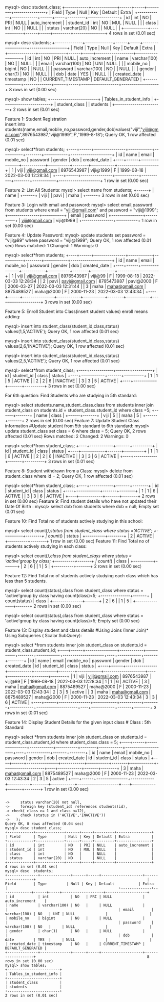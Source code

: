     
mysql> desc student_class;
+------------+-------------+------+-----+---------+----------------+
| Field      | Type        | Null | Key | Default | Extra          |
+------------+-------------+------+-----+---------+----------------+
| id         | int         | NO   | PRI | NULL    | auto_increment |
| student_id | int         | NO   | MUL | NULL    |                |
| class      | int         | NO   |     | NULL    |                |
| status     | varchar(20) | NO   |     | NULL    |                |
+------------+-------------+------+-----+---------+----------------+
4 rows in set (0.01 sec)

mysql> desc  students;
+--------------+--------------+------+-----+-------------------+-------------------+
| Field        | Type         | Null | Key | Default           | Extra             |
+--------------+--------------+------+-----+-------------------+-------------------+
| id           | int          | NO   | PRI | NULL              | auto_increment    |
| name         | varchar(100) | NO   |     | NULL              |                   |
| email        | varchar(100) | NO   | UNI | NULL              |                   |
| mobile_no    | bigint       | NO   |     | NULL              |                   |
| password     | varchar(100) | NO   |     | NULL              |                   |
| gender       | char(1)      | NO   |     | NULL              |                   |
| dob          | date         | YES  |     | NULL              |                   |
| created_date | timestamp    | NO   |     | CURRENT_TIMESTAMP | DEFAULT_GENERATED |
+--------------+--------------+------+-----+-------------------+-------------------+
8 rows in set (0.00 sec)

mysql> show tables;
+------------------------+
| Tables_in_student_info |
+------------------------+
| student_class          |
| students               |
+------------------------+
2 rows in set (0.01 sec) 

Feature 1: Student Registration   
insert into students(name,email,mobile_no,password,gender,dob)values("viji","viji@gmail.com",8976543987,"viji@1999",'F','1999-8-18');
Query OK, 1 row affected (0.01 sec)

mysql> select*from students;
+----+------+----------------+------------+-----------+--------+------------+---------------------+
| id | name | email          | mobile_no  | password  | gender | dob        | created_date        |
+----+------+----------------+------------+-----------+--------+------------+---------------------+
|  1 | viji | viji@gmail.com | 8976543987 | viji@1999 | F      | 1999-08-18 | 2022-03-03 12:28:34 |
+----+------+----------------+------------+-----------+--------+------------+---------------------+
1 row in set (0.00 sec)

Feature 2: List All Students:
mysql> select name from students;
+------+
| name |
+------+
| viji |
| pavi |
| maha |
+------+
3 rows in set (0.00 sec)

Feature 3: Login with email and password:
mysql> select email,password from students where email = "viji@gmail.com" and password = "viji@1999";
+----------------+-----------+
| email          | password  |
+----------------+-----------+
| viji@gmail.com | viji@1999 |
+----------------+-----------+
1 row in set (0.00 sec)

Feature 4: Update Password:
mysql> update students set password = "viji@99" where password = "viji@1999";
Query OK, 1 row affected (0.01 sec)
Rows matched: 1  Changed: 1  Warnings: 0

mysql> select*from students;
+----+------+----------------+------------+-----------+--------+------------+---------------------+
| id | name | email          | mobile_no  | password  | gender | dob        | created_date        |
+----+------+----------------+------------+-----------+--------+------------+---------------------+
|  1 | viji | viji@gmail.com | 8976543987 | viji@99   | F      | 1999-08-18 | 2022-03-03 12:28:34 |
|  2 | pavi | pavi@gmail.com | 8765473987 | pavi@2000 | F      | 2000-03-27 | 2022-03-03 12:31:44 |
|  3 | maha | maha@gmail.com | 8875489527 | maha@2000 | F      | 2000-11-23 | 2022-03-03 12:43:34 |
+----+------+----------------+------------+-----------+--------+------------+---------------------+
3 rows in set (0.00 sec)

Feature 5: Enroll Student into Class(insert student values) enroll means adding:

mysql> insert into student_class(student_id,class,status) values(1,5,'ACTIVE');
Query OK, 1 row affected (0.01 sec)

mysql> insert into student_class(student_id,class,status) values(2,6,'INACTIVE');
Query OK, 1 row affected (0.01 sec)

mysql> insert into student_class(student_id,class,status) values(2,5,'ACTIVE');
Query OK, 1 row affected (0.01 sec)

mysql> select*from student_class;
+----+------------+-------+----------+
| id | student_id | class | status   |
+----+------------+-------+----------+
|  1 |          1 |     5 | ACTIVE   |
|  2 |          2 |     6 | INACTIVE |
|  3 |          3 |     5 | ACTIVE   |
+----+------------+-------+----------+
3 rows in set (0.00 sec)

For 6th question: Find Students who are studying in 5th standard:

mysql> select students.name,student_class.class  from students inner join student_class on students.id = student_class.student_id where class =5;
+------+-------+
| name | class |
+------+-------+
| viji |     5 |
| maha |     5 |
+------+-------+
2 rows in set (0.00 sec)
Feature 7: Update Student Class information #Update student from 5th standard to 6th standard:
mysql> update student_class set class = 6  where class = 5;
Query OK, 2 rows affected (0.01 sec)
Rows matched: 2  Changed: 2  Warnings: 0

mysql> select*from student_class;
+----+------------+-------+----------+
| id | student_id | class | status   |
+----+------------+-------+----------+
|  1 |          1 |     6 | ACTIVE   |
|  2 |          2 |     6 | INACTIVE |
|  3 |          3 |     6 | ACTIVE   |
+----+------------+-------+----------+
3 rows in set (0.01 sec)

Feature 8: Student withdrawn from a Class:
mysql> delete from student_class where id = 2;
Query OK, 1 row affected (0.01 sec)

mysql> select*from student_class;
+----+------------+-------+--------+
| id | student_id | class | status |
+----+------------+-------+--------+
|  1 |          1 |     6 | ACTIVE |
|  3 |          3 |     6 | ACTIVE |
+----+------------+-------+--------+
2 rows in set (0.00 sec)
Feature 9: Find student details who have not updated their Date Of Birth :
mysql> select dob from students where dob = null;
Empty set (0.01 sec)

Feature 10: Find Total no of students actively studying in this school:

mysql> select count(*),status from student_class where status ='ACTIVE';
+----------+--------+
| count(*) | status |
+----------+--------+
|        2 | ACTIVE |
+----------+--------+
1 row in set (0.00 sec)
Feature 11: Find Total no of students actively studying in each class:

mysql> select count(*),class from student_class where status = 'active'group by class;
+----------+-------+
| count(*) | class |
+----------+-------+
|        2 |     6 |
|        1 |     5 |
+----------+-------+
2 rows in set (0.00 sec)
    
Feature 12: Find Total no of students actively studying each class which has less than 5 students.

mysql> select count(status),class from student_class where status = 'active'group by  class having count(class)<5;
+---------------+-------+
| count(status) | class |
+---------------+-------+
|             2 |     6 |
|             1 |     5 |
+---------------+-------+
2 rows in set (0.00 sec)

mysql> select count(status),class from student_class where status = 'active'group by  class having count(class)>5;
Empty set (0.00 sec)

    
Feature 13: Display student and class details #Using Joins (Inner Join)* Using Subqueries ( Scalar SubQuery):

mysql> select *from students inner join student_class on  students.id = student_class.student_id;
+----+------+----------------+------------+-----------+--------+------------+---------------------+----+------------+-------+--------+
| id | name | email          | mobile_no  | password  | gender | dob        | created_date        | id | student_id | class | status |
+----+------+----------------+------------+-----------+--------+------------+---------------------+----+------------+-------+--------+
|  1 | viji | viji@gmail.com | 8976543987 | viji@99   | F      | 1999-08-18 | 2022-03-03 12:28:34 |  1 |          1 |     6 | ACTIVE |
|  3 | maha | maha@gmail.com | 8875489527 | maha@2000 | F      | 2000-11-23 | 2022-03-03 12:43:34 |  2 |          3 |     5 | active |
|  3 | maha | maha@gmail.com | 8875489527 | maha@2000 | F      | 2000-11-23 | 2022-03-03 12:43:34 |  3 |          3 |     6 | ACTIVE |
+----+------+----------------+------------+-----------+--------+------------+---------------------+----+------------+-------+--------+
3 rows in set (0.01 sec)

Feature 14: Display Student Details for the given input class #
Class : 5th Standard

mysql> select *from students inner join student_class on  students.id = student_class.student_id where student_class.class = 5;
+----+------+----------------+------------+-----------+--------+------------+---------------------+----+------------+-------+--------+
| id | name | email          | mobile_no  | password  | gender | dob        | created_date        | id | student_id | class | status |
+----+------+----------------+------------+-----------+--------+------------+---------------------+----+------------+-------+--------+
|  3 | maha | maha@gmail.com | 8875489527 | maha@2000 | F      | 2000-11-23 | 2022-03-03 12:43:34 |  2 |          3 |     5 | active |
+----+------+----------------+------------+-----------+--------+------------+---------------------+----+------------+-------+--------+
1 row in set (0.00 sec)
    
    
    
    
    
    
    
    
    
    
    
    
    
    
    
    
    
    
    
                                                                                                                                                                                                       ->     status varchar(20) not null,                                                                                                    ->     foreign key (student_id) references students(id),                                                                               -> check( class >= 1 and class <=12),                                                                                                  ->     check (status in ('ACTIVE','INACTIVE'))                                                                                         ->   );                                                                                                                            Query OK, 0 rows affected (0.04 sec)                                                                                                                                                                                                                                          mysql> desc student_class;                                                                                                             +------------+-------------+------+-----+---------+----------------+                                                                   | Field      | Type        | Null | Key | Default | Extra          |                                                                   +------------+-------------+------+-----+---------+----------------+                                                                   | id         | int         | NO   | PRI | NULL    | auto_increment |                                                                   | student_id | int         | NO   | MUL | NULL    |                |                                                                   | class      | int         | NO   |     | NULL    |                |                                                                   | status     | varchar(20) | NO   |     | NULL    |                |                                                                   +------------+-------------+------+-----+---------+----------------+                                                                   4 rows in set (0.01 sec)                                                                                                                                                                                                                                                      mysql> desc  students;                                                                                                                 +--------------+--------------+------+-----+-------------------+-------------------+                                                   | Field        | Type         | Null | Key | Default           | Extra             |                                                   +--------------+--------------+------+-----+-------------------+-------------------+                                                   | id           | int          | NO   | PRI | NULL              | auto_increment    |                                                   | name         | varchar(100) | NO   |     | NULL              |                   |                                                   | email        | varchar(100) | NO   | UNI | NULL              |                   |                                                   | mobile_no    | bigint       | NO   |     | NULL              |                   |                                                   | password     | varchar(100) | NO   |     | NULL              |                   |                                                   | gender       | char(1)      | NO   |     | NULL              |                   |                                                   | dob          | date         | YES  |     | NULL              |                   |                                                   | created_date | timestamp    | NO   |     | CURRENT_TIMESTAMP | DEFAULT_GENERATED |                                                   +--------------+--------------+------+-----+-------------------+-------------------+                                                   8 rows in set (0.00 sec)                                                                                                                                                                                                                                                      mysql> show tables;                                                                                                                    +------------------------+                                                                                                             | Tables_in_student_info |                                                                                                             +------------------------+                                                                                                             | student_class          |                                                                                                             | students               |                                                                                                             +------------------------+                                                                                                             2 rows in set (0.01 sec)     
